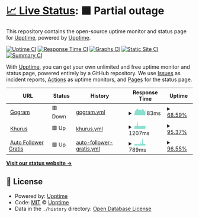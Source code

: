 # [📈 Live Status](https://status.gogram.co): <!--live status--> **🟧 Partial outage**

This repository contains the open-source uptime monitor and status page for [Upptime](https://status.gogram.co), powered by [Upptime](https://github.com/upptime/upptime).

[![Uptime CI](https://github.com/enggaraziz/status/workflows/Uptime%20CI/badge.svg)](https://github.com/enggaraziz/statua/actions?query=workflow%3A%22Uptime+CI%22)
[![Response Time CI](https://github.com/enggaraziz/status/workflows/Response%20Time%20CI/badge.svg)](https://github.com/enggaraziz/status/actions?query=workflow%3A%22Response+Time+CI%22)
[![Graphs CI](https://github.com/enggaraziz/status/workflows/Graphs%20CI/badge.svg)](https://github.com/enggaraziz/status/actions?query=workflow%3A%22Graphs+CI%22)
[![Static Site CI](https://github.com/enggaraziz/status/workflows/Static%20Site%20CI/badge.svg)](https://github.com/enggaraziz/status/actions?query=workflow%3A%22Static+Site+CI%22)
[![Summary CI](https://github.com/enggaraziz/status/workflows/Summary%20CI/badge.svg)](https://github.com/enggaraziz/status/actions?query=workflow%3A%22Summary+CI%22)

With [Upptime](https://status.gogram.co), you can get your own unlimited and free uptime monitor and status page, powered entirely by a GitHub repository. We use [Issues](https://github.com/upptime/upptime/issues) as incident reports, [Actions](https://github.com/enggaraziz/status/actions) as uptime monitors, and [Pages](https://status.gogram.co) for the status page.

<!--start: status pages-->
<!-- This summary is generated by Upptime (https://github.com/upptime/upptime) -->
<!-- Do not edit this manually, your changes will be overwritten -->
<!-- prettier-ignore -->
| URL | Status | History | Response Time | Uptime |
| --- | ------ | ------- | ------------- | ------ |
| <img alt="" src="https://favicons.githubusercontent.com/www.gogram.co" height="13"> [Gogram](https://www.gogram.co) | 🟥 Down | [gogram.yml](https://github.com/enggaraziz/status/commits/HEAD/history/gogram.yml) | <details><summary><img alt="Response time graph" src="./graphs/gogram/response-time-week.png" height="20"> 83ms</summary><br><a href="https://status.gogram.co/history/gogram"><img alt="Response time 83" src="https://img.shields.io/endpoint?url=https%3A%2F%2Fraw.githubusercontent.com%2Fenggaraziz%2Fstatus%2FHEAD%2Fapi%2Fgogram%2Fresponse-time.json"></a><br><a href="https://status.gogram.co/history/gogram"><img alt="24-hour response time 87" src="https://img.shields.io/endpoint?url=https%3A%2F%2Fraw.githubusercontent.com%2Fenggaraziz%2Fstatus%2FHEAD%2Fapi%2Fgogram%2Fresponse-time-day.json"></a><br><a href="https://status.gogram.co/history/gogram"><img alt="7-day response time 83" src="https://img.shields.io/endpoint?url=https%3A%2F%2Fraw.githubusercontent.com%2Fenggaraziz%2Fstatus%2FHEAD%2Fapi%2Fgogram%2Fresponse-time-week.json"></a><br><a href="https://status.gogram.co/history/gogram"><img alt="30-day response time 83" src="https://img.shields.io/endpoint?url=https%3A%2F%2Fraw.githubusercontent.com%2Fenggaraziz%2Fstatus%2FHEAD%2Fapi%2Fgogram%2Fresponse-time-month.json"></a><br><a href="https://status.gogram.co/history/gogram"><img alt="1-year response time 83" src="https://img.shields.io/endpoint?url=https%3A%2F%2Fraw.githubusercontent.com%2Fenggaraziz%2Fstatus%2FHEAD%2Fapi%2Fgogram%2Fresponse-time-year.json"></a></details> | <details><summary><a href="https://status.gogram.co/history/gogram">68.59%</a></summary><a href="https://status.gogram.co/history/gogram"><img alt="All-time uptime 68.59%" src="https://img.shields.io/endpoint?url=https%3A%2F%2Fraw.githubusercontent.com%2Fenggaraziz%2Fstatus%2FHEAD%2Fapi%2Fgogram%2Fuptime.json"></a><br><a href="https://status.gogram.co/history/gogram"><img alt="24-hour uptime 100.00%" src="https://img.shields.io/endpoint?url=https%3A%2F%2Fraw.githubusercontent.com%2Fenggaraziz%2Fstatus%2FHEAD%2Fapi%2Fgogram%2Fuptime-day.json"></a><br><a href="https://status.gogram.co/history/gogram"><img alt="7-day uptime 68.59%" src="https://img.shields.io/endpoint?url=https%3A%2F%2Fraw.githubusercontent.com%2Fenggaraziz%2Fstatus%2FHEAD%2Fapi%2Fgogram%2Fuptime-week.json"></a><br><a href="https://status.gogram.co/history/gogram"><img alt="30-day uptime 68.59%" src="https://img.shields.io/endpoint?url=https%3A%2F%2Fraw.githubusercontent.com%2Fenggaraziz%2Fstatus%2FHEAD%2Fapi%2Fgogram%2Fuptime-month.json"></a><br><a href="https://status.gogram.co/history/gogram"><img alt="1-year uptime 68.59%" src="https://img.shields.io/endpoint?url=https%3A%2F%2Fraw.githubusercontent.com%2Fenggaraziz%2Fstatus%2FHEAD%2Fapi%2Fgogram%2Fuptime-year.json"></a></details>
| <img alt="" src="https://favicons.githubusercontent.com/www.khur.us" height="13"> [Khurus](https://www.khur.us) | 🟩 Up | [khurus.yml](https://github.com/enggaraziz/status/commits/HEAD/history/khurus.yml) | <details><summary><img alt="Response time graph" src="./graphs/khurus/response-time-week.png" height="20"> 1207ms</summary><br><a href="https://status.gogram.co/history/khurus"><img alt="Response time 1207" src="https://img.shields.io/endpoint?url=https%3A%2F%2Fraw.githubusercontent.com%2Fenggaraziz%2Fstatus%2FHEAD%2Fapi%2Fkhurus%2Fresponse-time.json"></a><br><a href="https://status.gogram.co/history/khurus"><img alt="24-hour response time 1152" src="https://img.shields.io/endpoint?url=https%3A%2F%2Fraw.githubusercontent.com%2Fenggaraziz%2Fstatus%2FHEAD%2Fapi%2Fkhurus%2Fresponse-time-day.json"></a><br><a href="https://status.gogram.co/history/khurus"><img alt="7-day response time 1207" src="https://img.shields.io/endpoint?url=https%3A%2F%2Fraw.githubusercontent.com%2Fenggaraziz%2Fstatus%2FHEAD%2Fapi%2Fkhurus%2Fresponse-time-week.json"></a><br><a href="https://status.gogram.co/history/khurus"><img alt="30-day response time 1207" src="https://img.shields.io/endpoint?url=https%3A%2F%2Fraw.githubusercontent.com%2Fenggaraziz%2Fstatus%2FHEAD%2Fapi%2Fkhurus%2Fresponse-time-month.json"></a><br><a href="https://status.gogram.co/history/khurus"><img alt="1-year response time 1207" src="https://img.shields.io/endpoint?url=https%3A%2F%2Fraw.githubusercontent.com%2Fenggaraziz%2Fstatus%2FHEAD%2Fapi%2Fkhurus%2Fresponse-time-year.json"></a></details> | <details><summary><a href="https://status.gogram.co/history/khurus">95.37%</a></summary><a href="https://status.gogram.co/history/khurus"><img alt="All-time uptime 95.37%" src="https://img.shields.io/endpoint?url=https%3A%2F%2Fraw.githubusercontent.com%2Fenggaraziz%2Fstatus%2FHEAD%2Fapi%2Fkhurus%2Fuptime.json"></a><br><a href="https://status.gogram.co/history/khurus"><img alt="24-hour uptime 100.00%" src="https://img.shields.io/endpoint?url=https%3A%2F%2Fraw.githubusercontent.com%2Fenggaraziz%2Fstatus%2FHEAD%2Fapi%2Fkhurus%2Fuptime-day.json"></a><br><a href="https://status.gogram.co/history/khurus"><img alt="7-day uptime 95.37%" src="https://img.shields.io/endpoint?url=https%3A%2F%2Fraw.githubusercontent.com%2Fenggaraziz%2Fstatus%2FHEAD%2Fapi%2Fkhurus%2Fuptime-week.json"></a><br><a href="https://status.gogram.co/history/khurus"><img alt="30-day uptime 95.37%" src="https://img.shields.io/endpoint?url=https%3A%2F%2Fraw.githubusercontent.com%2Fenggaraziz%2Fstatus%2FHEAD%2Fapi%2Fkhurus%2Fuptime-month.json"></a><br><a href="https://status.gogram.co/history/khurus"><img alt="1-year uptime 95.37%" src="https://img.shields.io/endpoint?url=https%3A%2F%2Fraw.githubusercontent.com%2Fenggaraziz%2Fstatus%2FHEAD%2Fapi%2Fkhurus%2Fuptime-year.json"></a></details>
| <img alt="" src="https://favicons.githubusercontent.com/www.autofollowergratis.com" height="13"> [Auto Follower Gratis](https://www.autofollowergratis.com) | 🟩 Up | [auto-follower-gratis.yml](https://github.com/enggaraziz/status/commits/HEAD/history/auto-follower-gratis.yml) | <details><summary><img alt="Response time graph" src="./graphs/auto-follower-gratis/response-time-week.png" height="20"> 789ms</summary><br><a href="https://status.gogram.co/history/auto-follower-gratis"><img alt="Response time 789" src="https://img.shields.io/endpoint?url=https%3A%2F%2Fraw.githubusercontent.com%2Fenggaraziz%2Fstatus%2FHEAD%2Fapi%2Fauto-follower-gratis%2Fresponse-time.json"></a><br><a href="https://status.gogram.co/history/auto-follower-gratis"><img alt="24-hour response time 685" src="https://img.shields.io/endpoint?url=https%3A%2F%2Fraw.githubusercontent.com%2Fenggaraziz%2Fstatus%2FHEAD%2Fapi%2Fauto-follower-gratis%2Fresponse-time-day.json"></a><br><a href="https://status.gogram.co/history/auto-follower-gratis"><img alt="7-day response time 789" src="https://img.shields.io/endpoint?url=https%3A%2F%2Fraw.githubusercontent.com%2Fenggaraziz%2Fstatus%2FHEAD%2Fapi%2Fauto-follower-gratis%2Fresponse-time-week.json"></a><br><a href="https://status.gogram.co/history/auto-follower-gratis"><img alt="30-day response time 789" src="https://img.shields.io/endpoint?url=https%3A%2F%2Fraw.githubusercontent.com%2Fenggaraziz%2Fstatus%2FHEAD%2Fapi%2Fauto-follower-gratis%2Fresponse-time-month.json"></a><br><a href="https://status.gogram.co/history/auto-follower-gratis"><img alt="1-year response time 789" src="https://img.shields.io/endpoint?url=https%3A%2F%2Fraw.githubusercontent.com%2Fenggaraziz%2Fstatus%2FHEAD%2Fapi%2Fauto-follower-gratis%2Fresponse-time-year.json"></a></details> | <details><summary><a href="https://status.gogram.co/history/auto-follower-gratis">96.55%</a></summary><a href="https://status.gogram.co/history/auto-follower-gratis"><img alt="All-time uptime 96.55%" src="https://img.shields.io/endpoint?url=https%3A%2F%2Fraw.githubusercontent.com%2Fenggaraziz%2Fstatus%2FHEAD%2Fapi%2Fauto-follower-gratis%2Fuptime.json"></a><br><a href="https://status.gogram.co/history/auto-follower-gratis"><img alt="24-hour uptime 100.00%" src="https://img.shields.io/endpoint?url=https%3A%2F%2Fraw.githubusercontent.com%2Fenggaraziz%2Fstatus%2FHEAD%2Fapi%2Fauto-follower-gratis%2Fuptime-day.json"></a><br><a href="https://status.gogram.co/history/auto-follower-gratis"><img alt="7-day uptime 96.55%" src="https://img.shields.io/endpoint?url=https%3A%2F%2Fraw.githubusercontent.com%2Fenggaraziz%2Fstatus%2FHEAD%2Fapi%2Fauto-follower-gratis%2Fuptime-week.json"></a><br><a href="https://status.gogram.co/history/auto-follower-gratis"><img alt="30-day uptime 96.55%" src="https://img.shields.io/endpoint?url=https%3A%2F%2Fraw.githubusercontent.com%2Fenggaraziz%2Fstatus%2FHEAD%2Fapi%2Fauto-follower-gratis%2Fuptime-month.json"></a><br><a href="https://status.gogram.co/history/auto-follower-gratis"><img alt="1-year uptime 96.55%" src="https://img.shields.io/endpoint?url=https%3A%2F%2Fraw.githubusercontent.com%2Fenggaraziz%2Fstatus%2FHEAD%2Fapi%2Fauto-follower-gratis%2Fuptime-year.json"></a></details>

<!--end: status pages-->

[**Visit our status website →**](https://status.gogram.co)

## 📄 License

- Powered by: [Upptime](https://github.com/upptime/upptime)
- Code: [MIT](./LICENSE) © [Upptime](https://status.gogram.co)
- Data in the `./history` directory: [Open Database License](https://opendatacommons.org/licenses/odbl/1-0/)
